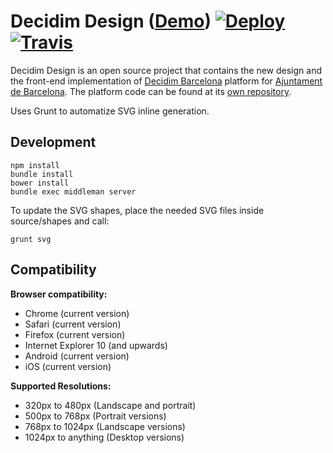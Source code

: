 # Decidim Design ([Demo](https://decidim-design.herokuapp.com)) [![Deploy](https://www.herokucdn.com/deploy/button.svg)](https://heroku.com/deploy) [![Travis](https://img.shields.io/travis/AjuntamentdeBarcelona/decidim-design.svg)](https://travis-ci.org/AjuntamentdeBarcelona/decidim-design)

Decidim Design is an open source project that contains the new design and the front-end implementation of [Decidim Barcelona](http://decidim.barcelona) platform for [Ajuntament de Barcelona](http://ajuntament.barcelona.cat/en/). The platform code can be found at its [own repository](https://github.com/AjuntamentdeBarcelona/decidim).

Uses Grunt to automatize SVG inline generation.

## Development

```
npm install
bundle install
bower install
bundle exec middleman server
```

To update the SVG shapes, place the needed SVG files inside source/shapes and
call:

```
grunt svg
```

## Compatibility

**Browser compatibility:**

* Chrome (current version)
* Safari (current version)
* Firefox (current version)
* Internet Explorer 10 (and upwards)
* Android (current version)
* iOS (current version)

**Supported Resolutions:**

* 320px to 480px (Landscape and portrait)
* 500px to 768px (Portrait versions)
* 768px to 1024px (Landscape versions)
* 1024px to anything (Desktop versions)


